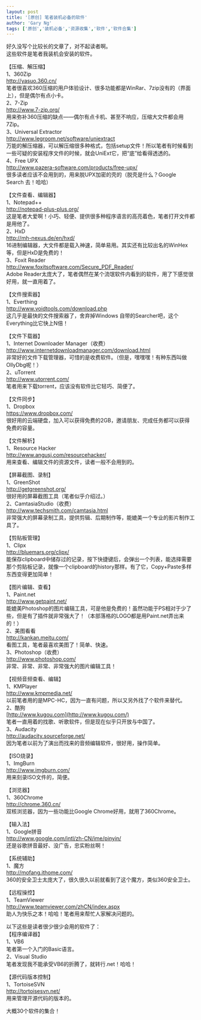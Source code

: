 ```yaml
---
layout: post
title: '[原创] 笔者装机必备的软件'
author: 'Gary Ng'
tags: ['原创','装机必备','资源收集','软件','软件合集']
---
```


好久没写个比较长的文章了，对不起读者啊。  
这些软件是笔者我装机会安装的软件。  
  
【压缩、解压缩】  
1、360Zip  
<http://yasuo.360.cn/>  
笔者很喜欢360压缩的用户体验设计、很多功能都是WinRar、7zip没有的（界面上），但是偶尔有点小卡。  
2、7-Zip  
<http://www.7-zip.org/>  
用来弥补360压缩的缺点——偶尔有点卡机、甚至不响应，压缩大文件都会用7Zip。  
3、Universal Extractor  
<http://www.legroom.net/software/uniextract>  
万能的解压缩器，可以解压缩很多种格式，包括setup文件！所以笔者有时候看到一些可疑的安装程序文件的时候，就会UniExt它，把“底”给看得透透的。  
4、Free UPX  
<http://www.pazera-software.com/products/free-upx/>  
很多读者应该不会用到的，用来脱UPX加密的壳的（脱壳是什么？Google Search 去！哈哈）  
  
【文件查看、编辑器】  
1、Notepad++  
<http://notepad-plus-plus.org/>  
这是笔者大爱啊！小巧、轻便、提供很多种程序语言的高亮着色，笔者打开文件都是用他了。  
2、HxD  
<http://mh-nexus.de/en/hxd/>  
16进制编辑器，大文件都是载入神速，简单易用。其实还有比较出名的WinHex等，但是HxD是免费的！  
3、Foxit Reader  
<http://www.foxitsoftware.com/Secure_PDF_Reader/>  
Adobe Reader太庞大了，笔者偶然在某个流氓软件内看到的软件，用了下感觉很好用，就一直用着了。  
  
【文件搜索器】  
1、Everthing  
<http://www.voidtools.com/download.php>  
这几乎是最快的文件搜索器了，舍弃掉Windows 自带的Searcher吧，这个Everything比它快上N倍！  
  
【文件下载器】  
1、Internet Downloader Manager（收费）  
<http://www.internetdownloadmanager.com/download.html>  
非常好的文件下载管理器，可惜的是收费软件。（但是，嘿嘿嘿！有种东西叫做OllyDbg呢！）  
2、uTorrent  
<http://www.utorrent.com/>  
笔者用来下载torrent，应该没有软件比它轻巧、简便了。  
  
【文件同步】  
1、Dropbox  
<https://www.dropbox.com/>  
很好用的云端硬盘，加入可以获得免费的2GB，邀请朋友、完成任务都可以获得免费的容量。  
  
【文件解析】  
1、Resource Hacker  
<http://www.angusj.com/resourcehacker/>  
用来查看、编辑文件的资源文件，读者一般不会用到的。  
  
【屏幕截图、录制】  
1、GreenShot  
<http://getgreenshot.org/>  
很好用的屏幕截图工具（笔者似乎介绍过。）  
2、CamtasiaStudio（收费）  
<http://www.techsmith.com/camtasia.html>  
非常强大的屏幕录制工具，提供剪辑、后期制作等，能媲美一个专业的影片制作工具了。  
  
【剪贴板管理】  
1、Clipx  
<http://bluemars.org/clipx/>  
能保存clipboard中储存过的记录，按下快捷键后，会弹出一个列表，能选择需要那个剪贴板记录，就像一个clipboard的history那样。有了它，Copy+Paste多样东西变得更加简单！  
  
【图片编辑、查看】  
1、Paint.net  
<http://www.getpaint.net/>  
能媲美Photoshop的图片编辑工具，可是他是免费的！虽然功能于PS相对于少了些，但是有了插件就非常强大了！（本部落格的LOGO都是用Paint.net弄出来的！）  
2、美图看看  
<http://kankan.meitu.com/>  
看图工具，笔者最喜欢美图了！简单、快速。  
3、Photoshop（收费）  
<http://www.photoshop.com/>  
非常、非常、非常、非常强大的图片编辑工具！  
  
【视频音频查看、编辑】  
1、KMPlayer  
<http://www.kmpmedia.net/>  
以前笔者用的是MPC-HC，因为一直有问题，所以又另外找了个软件来替代。  
2、酷狗  
[http://www.kugou.com](http://www.kugou.com/)  
笔者一直用着的找歌、听歌软件，但是现在似乎只开放与中国了。  
3、Audacity  
<http://audacity.sourceforge.net/>  
因为笔者以前为了演出而找来的音频编辑软件，很好用，操作简单。  
  
【ISO烧录】  
1、ImgBurn  
<http://www.imgburn.com/>  
用来刻录ISO文件的，简便。  
  
【浏览器】  
1、360Chrome  
<http://chrome.360.cn/>  
双核浏览器，因为一些功能比Google Chrome好用，就用了360Chrome。  
  
【输入法】  
1、Google拼音  
<http://www.google.com/intl/zh-CN/ime/pinyin/>  
还是谷歌拼音最好、没广告，忠实粉丝啊！  
  
【系统辅助】  
1、魔方  
<http://mofang.ithome.com/>  
360的安全卫士太庞大了，很久很久以前就看到了这个魔方，类似360安全卫士。  
  
【远程操控】  
1、TeamViewer  
<http://www.teamviewer.com/zhCN/index.aspx>  
助人为快乐之本！哈哈！笔者用来帮忙人家解决问题的。  
  
以下这些是读者很少很少会用的软件了：  
【程序编译器】  
1、VB6  
笔者第一个入门的Basic语言。  
2、Visual Studio  
笔者发现我不能承受VB6的折腾了，就转行.net！哈哈！  
  
【源代码版本控制】  
1、TortoiseSVN  
<http://tortoisesvn.net/>  
用来管理开源代码的版本的。  
  
  
大概30个软件的集合！
